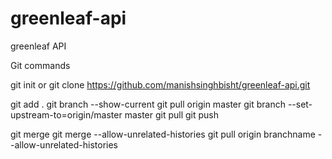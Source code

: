 # greenleaf-api
greenleaf API

Git commands

git init  or  git clone https://github.com/manishsinghbisht/greenleaf-api.git

git add . 
git branch --show-current
git pull origin master
git branch --set-upstream-to=origin/master master
git pull 
git push

git merge
git merge --allow-unrelated-histories
git pull origin branchname --allow-unrelated-histories


